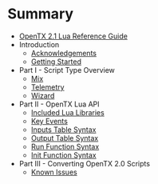 # Summary

* [OpenTX 2.1 Lua Reference Guide](README.md)
* Introduction
   * [Acknowledgements](acknowledgements.md)
   * [Getting Started](getting_started.md)
* Part I - Script Type Overview
   * [Mix](mix.md)
   * [Telemetry](telemetry.md)
   * [Wizard](wizard.md)
* Part II - OpenTX Lua API
   * [Included Lua Libraries](included_lua_libraries.md)
   * [Key Events](key_events.md)
   * [Inputs Table Syntax](inputs_table_syntax.md)
   * [Output Table Syntax](output_table_syntax.md)
   * [Run Function Syntax](run_function_syntax.md)
   * [Init Function Syntax](init_function_syntax.md)
* Part III - Converting OpenTX 2.0 Scripts
   * [Known Issues](known_issues.md)

